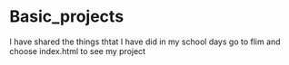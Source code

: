 # Basic_projects
I have shared the things thtat I have did in my school days
go to flim and choose index.html to see my project
